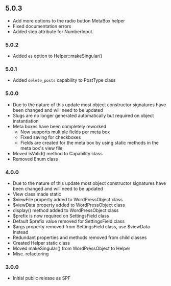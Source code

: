 ## 5.0.3

* Add more options to the radio button MetaBox helper
* Fixed documentation errors
* Added step attribute for NumberInput.

### 5.0.2

* Added `es` option to Helper::makeSingular()

### 5.0.1

* Added `delete_posts` capability to PostType class

### 5.0.0

* Due to the nature of this update most object constructor signatures have been changed and will need to be updated
* Slugs are no longer generated automatically but required on object instantiation
* Meta boxes have been completely reworked
    * Now supports multiple fields per meta box
    * Fixed saving for checkboxes
    * Fields are created for the meta box by using static methods in the meta box's view file
* Moved isValid() method to Capability class
* Removed Enum class

### 4.0.0

* Due to the nature of this update most object constructor signatures have been changed and will need to be updated
* View class made static
* $viewFile property added to WordPressObject class
* $viewData property added to WordPressObject class
* display() method added to WordPressObject class
* $prefix is now required on SettingsField class
* Default $prefix value removed for SettingsField class
* $args property removed from SettingsField class, use $viewData instead
* Redundant properties and methods removed from child classes
* Created Helper static class
* Moved makeSingular() from WordPressObject to Helper
* Misc. refactoring

### 3.0.0

* Initial public release as SPF
